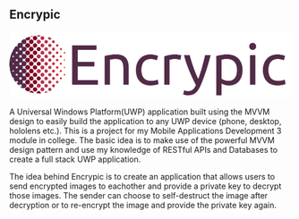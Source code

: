## Encrypic
![alt text](https://github.com/ImErvin/Encrypic/blob/master/Encrypic/Assets/eplogo.png?raw=true "Encrypic Logo")

A Universal Windows Platform(UWP) application built using the MVVM design to easily build the application to any UWP device (phone, desktop, hololens etc.). This is a project for my Mobile Applications Development 3 module in college. The basic idea is to make use of the powerful MVVM design pattern and use my knowledge of RESTful APIs and Databases to create a full stack UWP application.

The idea behind Encrypic is to create an application that allows users to send encrypted images to eachother and provide a private key to decrypt those images. The sender can choose to self-destruct the image after decryption or to re-encrypt the image and provide the private key again.
